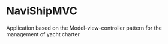 # NaviShipMVC
Application based on the Model-view-controller pattern for the management of yacht charter
